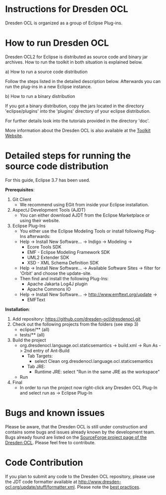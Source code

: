 Instructions for Dresden OCL
============================
Dresden OCL is organized as a group of Eclipse Plug-ins.

How to run Dresden OCL
======================
Dresden OCL2 for Eclipse is distributed as source code and binary jar archives. 
How to run the toolkit in both situation is explained below.

a) How to run a source code distribution

Follow the steps listed in the detailed description below. Afterwards you 
can run the plug-ins in a new Eclipse instance.

b) How to run a binary distribution

If you got a binary distribution, copy the jars located in the directory 'eclipse/plugins' into the
'plugins' directory of your eclipse distribution.

For further details look into the tutorials provided in the directory 'doc'.

More information about the Dresden OCL is also available at the
[Toolkit Website](http://dresden-ocl.sourceforge.net/).

Detailed steps for running the source code distribution
=======================================================
For this guide, Eclipse 3.7 has been used.

__Prerequisites__:

1. Git Client
	* We recommend using EGit from inside your Eclipse installation.
2. AspectJ Development Tools (AJDT)
	* You can either download AJDT from the Eclipse Marketplace or using their website.
3. Eclipse Plug-Ins
	* You either use the Eclipse Modeling Tools or install following Plug-Ins afterwards:
	* Help -> Install New Software... -> Indigo -> Modeling ->
		* Ecore Tools SDK
		* EMF - Eclipse Modeling Framework SDK
		* UML2 Extender SDK
		* XSD - XML Schema Definition SDK
	* Help -> Install New Software... -> Available Software Sites -> filter for 'Orbit' and choose the update-site.
	* Then find and install the following Plug-Ins:
		* Apache Jakarta Log4J plugin
		* Apache Commons IO
	* Help -> Install New Software... -> http://www.emftext.org/update ->
		* EMFText

__Installation__:

1. Add repository: https://github.com/dresden-ocl/dresdenocl.git
2. Check out the following projects from the folders (see step 3)
	* eclipse/** (all)
	* tests/** (all)
3. Build the project
	* org.dresdenocl.language.ocl.staticsemantics -> build.xml -> Run As -> 2nd entry of Ant-Build 
		* Tab Targets:
			- select Clean org.dresdenocl.language.ocl.staticsemantics 
		* Tab JRE:
			- Runtime JRE: select "Run in the same JRE as the workspace"
	* Run
4. Final
	* In order to run the project now right-click any Dresden OCL Plug-In and select
	  run as -> Eclipse Plug-In 

Bugs and known issues
=====================
Please be aware, that the Dresden OCL is still under construction and 
contains some bugs and issues already known by the development team. 
Bugs already found are listed on the
[SourceForge project page of the Dresden OCL](https://sourceforge.net/projects/dresden-ocl).
Please feel free to contribute.

Code Contribution
=================
If you plan to submit any code to the Dresden OCL repository, please use the JDT code
formatter available at http://www.dresden-ocl.org/update/stuff/formatter.xml.
Please note the [best practices](http://st.inf.tu-dresden.de/stwiki/index.php/OCL:Best_Practices).
